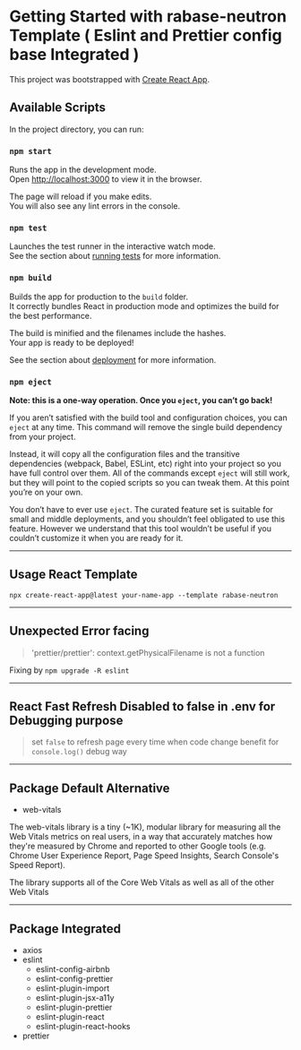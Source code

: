 # Getting Started with rabase-neutron Template ( Eslint and Prettier config base Integrated )

This project was bootstrapped with [Create React App](https://github.com/facebook/create-react-app).

## Available Scripts

In the project directory, you can run:

### `npm start`

Runs the app in the development mode.\
Open [http://localhost:3000](http://localhost:3000) to view it in the browser.

The page will reload if you make edits.\
You will also see any lint errors in the console.

### `npm test`

Launches the test runner in the interactive watch mode.\
See the section about [running tests](https://facebook.github.io/create-react-app/docs/running-tests) for more information.

### `npm build`

Builds the app for production to the `build` folder.\
It correctly bundles React in production mode and optimizes the build for the best performance.

The build is minified and the filenames include the hashes.\
Your app is ready to be deployed!

See the section about [deployment](https://facebook.github.io/create-react-app/docs/deployment) for more information.

### `npm eject`

**Note: this is a one-way operation. Once you `eject`, you can’t go back!**

If you aren’t satisfied with the build tool and configuration choices, you can `eject` at any time. This command will remove the single build dependency from your project.

Instead, it will copy all the configuration files and the transitive dependencies (webpack, Babel, ESLint, etc) right into your project so you have full control over them. All of the commands except `eject` will still work, but they will point to the copied scripts so you can tweak them. At this point you’re on your own.

You don’t have to ever use `eject`. The curated feature set is suitable for small and middle deployments, and you shouldn’t feel obligated to use this feature. However we understand that this tool wouldn’t be useful if you couldn’t customize it when you are ready for it.

---

## Usage React Template

```terminal
npx create-react-app@latest your-name-app --template rabase-neutron
```

---

## Unexpected Error facing

> 'prettier/prettier': context.getPhysicalFilename is not a function

Fixing by `npm upgrade -R eslint`

---

## React Fast Refresh Disabled to false in .env for Debugging purpose

> set `false` to refresh page every time when code change benefit for `console.log()` debug way

---

## Package Default Alternative

- web-vitals

The web-vitals library is a tiny (~1K), modular library for measuring all the Web Vitals metrics on real users, in a way that accurately matches how they're measured by Chrome and reported to other Google tools (e.g. Chrome User Experience Report, Page Speed Insights, Search Console's Speed Report).

The library supports all of the Core Web Vitals as well as all of the other Web Vitals

---

## Package Integrated

- axios
- eslint
  - eslint-config-airbnb
  - eslint-config-prettier
  - eslint-plugin-import
  - eslint-plugin-jsx-a11y
  - eslint-plugin-prettier
  - eslint-plugin-react
  - eslint-plugin-react-hooks
- prettier
